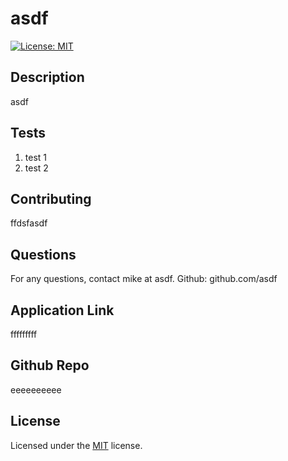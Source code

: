 # asdf
  
[![License: MIT](https://img.shields.io/badge/License-MIT-yellow.svg)](https://opensource.org/licenses/MIT)


## Description 
asdf



## Tests
1. test 1
2. test 2

## Contributing
ffdsfasdf

## Questions
For any questions, contact mike at asdf.
Github: github.com/asdf 

## Application Link
fffffffff

## Github Repo
eeeeeeeeee

## License
Licensed under the [MIT](LICENSE.txt) license.


